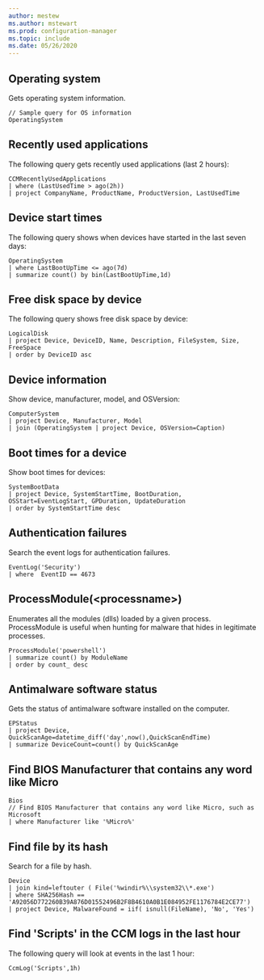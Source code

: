 ```yaml
---
author: mestew
ms.author: mstewart
ms.prod: configuration-manager
ms.topic: include
ms.date: 05/26/2020
---
```


<!--This file is shared by the CMPivot script samples articles for both Microsoft Endpoint Manager tenant attach and Configuration Manager-->


## Operating system

Gets operating system information.

```kusto
// Sample query for OS information
OperatingSystem
```

## Recently used applications

The following query gets recently used applications (last 2 hours):

```kusto
CCMRecentlyUsedApplications
| where (LastUsedTime > ago(2h))
| project CompanyName, ProductName, ProductVersion, LastUsedTime
```

## Device start times

The following query shows when devices have started in the last seven days:

```kusto
OperatingSystem
| where LastBootUpTime <= ago(7d)
| summarize count() by bin(LastBootUpTime,1d)
```

## Free disk space by device

The following query shows free disk space by device:

```kusto
LogicalDisk
| project Device, DeviceID, Name, Description, FileSystem, Size, FreeSpace
| order by DeviceID asc
```

## Device information 

Show device, manufacturer, model, and OSVersion:

```kusto 
ComputerSystem
| project Device, Manufacturer, Model
| join (OperatingSystem | project Device, OSVersion=Caption)
```

## Boot times for a device

Show boot times for devices:

```kusto
SystemBootData
| project Device, SystemStartTime, BootDuration, OSStart=EventLogStart, GPDuration, UpdateDuration
| order by SystemStartTime desc
```

## Authentication failures

Search the event logs for authentication failures.

```kusto
EventLog('Security')
| where  EventID == 4673
```

## ProcessModule(\<processname>)  

Enumerates all the modules (dlls) loaded by a given process. ProcessModule is useful when hunting for malware that hides in legitimate processes.  

```kusto
ProcessModule('powershell')
| summarize count() by ModuleName
| order by count_ desc
```

## Antimalware software status

Gets the status of antimalware software installed on the computer.

```kusto
EPStatus
| project Device, QuickScanAge=datetime_diff('day',now(),QuickScanEndTime)
| summarize DeviceCount=count() by QuickScanAge
```

## Find BIOS Manufacturer that contains any word like Micro

```kusto
Bios
// Find BIOS Manufacturer that contains any word like Micro, such as Microsoft
| where Manufacturer like '%Micro%'
```

## Find file by its hash

Search for a file by hash.

```kusto
Device
| join kind=leftouter ( File('%windir%\\system32\\*.exe')
| where SHA256Hash == 'A92056D772260B39A876D01552496B2F8B4610A0B1E084952FE1176784E2CE77')
| project Device, MalwareFound = iif( isnull(FileName), 'No', 'Yes')
```

## Find 'Scripts' in the CCM logs in the last hour

The following query will look at events in the last 1 hour:

```kusto
CcmLog('Scripts',1h)
```

